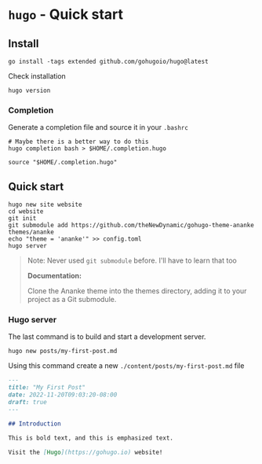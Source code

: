 # `hugo` - Quick start

## Install

```
go install -tags extended github.com/gohugoio/hugo@latest
```

Check installation

```
hugo version
```

### Completion

Generate a completion file and source it in your `.bashrc`

```
# Maybe there is a better way to do this
hugo completion bash > $HOME/.completion.hugo 
```

```
source "$HOME/.completion.hugo"
```

## Quick start

```
hugo new site website
cd website
git init
git submodule add https://github.com/theNewDynamic/gohugo-theme-ananke themes/ananke
echo "theme = 'ananke'" >> config.toml
hugo server
```

> Note: Never used `git submodule` before. I'll have to learn that too
>
> **Documentation:**
>
> Clone the Ananke theme into the themes directory, adding it to your
> project as a Git submodule.

### Hugo server

The last command is to build and start a development server.

```
hugo new posts/my-first-post.md
```

Using this command create a new `./content/posts/my-first-post.md` file

```md
---
title: "My First Post"
date: 2022-11-20T09:03:20-08:00
draft: true
---

## Introduction

This is bold text, and this is emphasized text.

Visit the [Hugo](https://gohugo.io) website!
```
